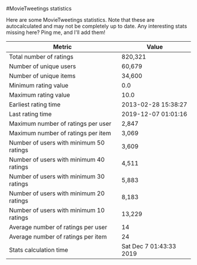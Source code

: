 #MovieTweetings statistics

Here are some MovieTweetings statistics. Note that these are autocalculated and may not be completely up to date. Any interesting stats missing here? Ping me, and I'll add them!

Metric | Value
--- | ---
Total number of ratings                 | 820,321
Number of unique users                  | 60,679
Number of unique items                  | 34,600
Minimum rating value                    | 0.0
Maximum rating value                    | 10.0
Earliest rating time                    | 2013-02-28 15:38:27
Last rating time                        | 2019-12-07 01:01:16
Maximum number of ratings per user      | 2,847
Maximum number of ratings per item      | 3,069
Number of users with minimum 50 ratings | 3,609
Number of users with minimum 40 ratings | 4,511
Number of users with minimum 30 ratings | 5,883
Number of users with minimum 20 ratings | 8,183
Number of users with minimum 10 ratings | 13,229
Average number of ratings per user      | 14
Average number of ratings per item      | 24
Stats calculation time                  | Sat Dec  7 01:43:33 2019

